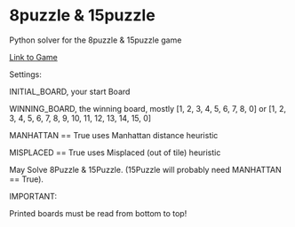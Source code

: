 # 8puzzle & 15puzzle
Python solver for the 8puzzle & 15puzzle game

[Link to Game](http://www.mypuzzle.org/sliding)

Settings:

INITIAL_BOARD, your start Board

WINNING_BOARD, the winning board, mostly [1, 2, 3, 4, 5, 6, 7, 8, 0] or [1, 2, 3, 4, 5, 6, 7, 8, 9, 10, 11, 12, 13, 14, 15, 0]

MANHATTAN == True uses Manhattan distance heuristic

MISPLACED == True uses Misplaced (out of tile) heuristic


May Solve 8Puzzle & 15Puzzle. (15Puzzle will probably need MANHATTAN == True).


IMPORTANT:

Printed boards must be read from bottom to top!
